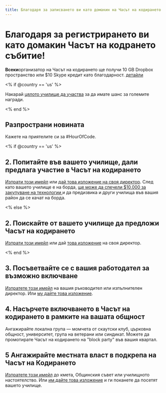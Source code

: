 ```yaml
---
title: Благодаря за записването ви като домакин на Часът на кодирането!
---
```


# Благодаря за регистрирането ви като домакин Часът на кодрането събитие!

**Всеки**организатор на Часът на кодирането ще получи 10 GB Dropbox пространство или $10 Skype кредит като благодарност. [ детайли][1]

 [1]: /prizes

<% if @country == 'us' %>

Накарай [ цялото училище да участва][2] за да имате шанс за големите награди.

 [2]: /whole-school

<% end %>

## Разпространи новината

Кажете на приятелите си за #HourOfCode.

<% if @country == 'us' %>

## 2. Попитайте във вашето училище, дали предлага участие в Часът на кодирането

[ Изпрати този имейл][3] или [ дай това изложение на своя директор][4]. След като вашето училище е на борда, [ ще може да спечели $10,000 за закупуване на технологии ][1] и да предизвика и други училища във вашия район да се качат на борда.

 [3]: /resources#email
 [4]: /resources/hoc-one-pager.pdf

<% else %>

## 2. Поискайте от вашето училище да предложи Часът на кодирането

[ Изпрати този имейл][3] или дай [ това изложение][4] на своя директор.

<% end %>

## 3. Посъветвайте се с вашия работодател за възможно включване

[ Изпратете този имейл][3] на вашия ръководител или изпълнителен директор. Или [ му дайте това изложение][4].

## 4. Насърчете включването в Часът на кодирането в рамките на вашата общност

Ангажирайте локална група — момчета от скаутски клуб, църковна общност, университет, група на ветерани или синдикат. Можете да промотирате Часът на кодирането на "block party" във вашия квартал.

## 5 Ангажирайте местната власт в подкрепа на Часът на Кодирането

[ Изпратете този имейл][3] до кмета, Общинския съвет или училищното настоятелство. Или [ им дайте това изложение][4] и ги поканете да посетят вашето училище.